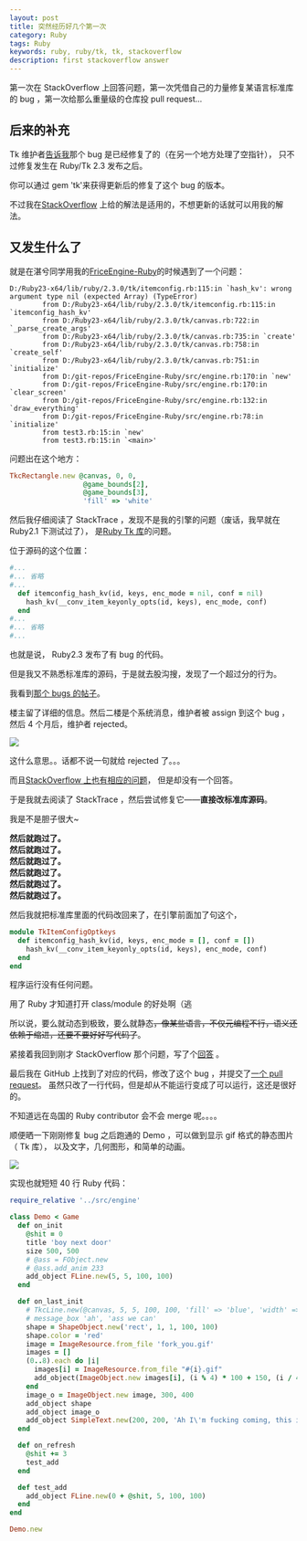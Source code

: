 ```yaml
---
layout: post  
title: 突然经历好几个第一次
category: Ruby
tags: Ruby
keywords: ruby, ruby/tk, tk, stackoverflow
description: first stackoverflow answer
---
```


第一次在 StackOverflow 上回答问题，第一次凭借自己的力量修复某语言标准库的 bug ，第一次给那么重量级的仓库投 pull request...

## 后来的补充

Tk 维护者[告诉我](https://github.com/ruby/tk/pull/8)那个 bug 是已经修复了的（在另一个地方处理了空指针），
只不过修复发生在 Ruby/Tk 2.3 发布之后。

你可以通过 gem 'tk'来获得更新后的修复了这个 bug 的版本。

不过我在[StackOverflow](http://stackoverflow.com/questions/43011258/ruby-tks-canvas-and-shapes-are-bugging-out/)
上给的解法是适用的，不想更新的话就可以用我的解法。

## 又发生什么了

就是在湛兮同学用我的[FriceEngine-Ruby](https://github.com/icela/FriceEngine-Ruby)的时候遇到了一个问题：

```
D:/Ruby23-x64/lib/ruby/2.3.0/tk/itemconfig.rb:115:in `hash_kv': wrong argument type nil (expected Array) (TypeError)
        from D:/Ruby23-x64/lib/ruby/2.3.0/tk/itemconfig.rb:115:in `itemconfig_hash_kv'
        from D:/Ruby23-x64/lib/ruby/2.3.0/tk/canvas.rb:722:in `_parse_create_args'
        from D:/Ruby23-x64/lib/ruby/2.3.0/tk/canvas.rb:735:in `create'
        from D:/Ruby23-x64/lib/ruby/2.3.0/tk/canvas.rb:758:in `create_self'
        from D:/Ruby23-x64/lib/ruby/2.3.0/tk/canvas.rb:751:in `initialize'
        from D:/git-repos/FriceEngine-Ruby/src/engine.rb:170:in `new'
        from D:/git-repos/FriceEngine-Ruby/src/engine.rb:170:in `clear_screen'
        from D:/git-repos/FriceEngine-Ruby/src/engine.rb:132:in `draw_everything'
        from D:/git-repos/FriceEngine-Ruby/src/engine.rb:78:in `initialize'
        from test3.rb:15:in `new'
        from test3.rb:15:in `<main>'
```

问题出在这个地方：

```ruby
TkcRectangle.new @canvas, 0, 0,
                  @game_bounds[2],
                  @game_bounds[3],
                  'fill' => 'white'
```

然后我仔细阅读了 StackTrace ，发现不是我的引擎的问题（废话，我早就在 Ruby2.1 下测试过了），
是[Ruby Tk 库](https://github.com/ruby/tk)的问题。

位于源码的这个位置：

```ruby
#...
#... 省略
#...
  def itemconfig_hash_kv(id, keys, enc_mode = nil, conf = nil)
    hash_kv(__conv_item_keyonly_opts(id, keys), enc_mode, conf)
  end
#...
#... 省略
#...
```

也就是说， Ruby2.3 发布了有 bug 的代码。

但是我又不熟悉标准库的源码，于是就去股沟搜，发现了一个超过分的行为。

我看到[那个 bugs 的帖子](https://bugs.ruby-lang.org/issues/12156)。

楼主留了详细的信息。然后二楼是个系统消息，维护者被 assign 到这个 bug ，然后 4 个月后，维护者 rejected。

![](https://coding.net/u/ice1000/p/Images/git/raw/master/blog-img/12/0.png)

这什么意思。。话都不说一句就给 rejected 了。。。

而且[StackOverflow 上也有相应的问题](http://stackoverflow.com/questions/43011258/ruby-tks-canvas-and-shapes-are-bugging-out/)，
但是却没有一个回答。

于是我就去阅读了 StackTrace ，然后尝试修复它——**直接改标准库源码**。

我是不是胆子很大\~

**然后就跑过了。**<br/>
**然后就跑过了。**<br/>
**然后就跑过了。**<br/>
**然后就跑过了。**<br/>
**然后就跑过了。**<br/>
**然后就跑过了。**<br/>

然后我就把标准库里面的代码改回来了，在引擎前面加了句这个，

```ruby
module TkItemConfigOptkeys
  def itemconfig_hash_kv(id, keys, enc_mode = [], conf = [])
    hash_kv(__conv_item_keyonly_opts(id, keys), enc_mode, conf)
  end
end
```

程序运行没有任何问题。

用了 Ruby 才知道打开 class/module 的好处啊（逃

所以说，要么就动态到极致，要么就静态~~，像某些语言，不仅元编程不行，语义还依赖于缩进，还要不要好好写代码了~~。

紧接着我回到刚才 StackOverflow 那个问题，写了个[回答](http://stackoverflow.com/questions/43011258/ruby-tks-canvas-and-shapes-are-bugging-out/43476737#43476737)
。

最后我在 GitHub 上找到了对应的代码，修改了这个 bug ，并提交了[一个 pull request](https://github.com/ruby/tk/pull/8)。
虽然只改了一行代码，但是却从不能运行变成了可以运行，这还是很好的。

不知道远在岛国的 Ruby contributor 会不会 merge 呢。。。。

顺便晒一下刚刚修复 bug 之后跑通的 Demo ，可以做到显示 gif 格式的静态图片（ Tk 库），
以及文字，几何图形，和简单的动画。

![](https://coding.net/u/ice1000/p/Images/git/raw/master/blog-img/12/1.png)

实现也就短短 40 行 Ruby 代码：

```ruby
require_relative '../src/engine'

class Demo < Game
  def on_init
    @shit = 0
    title 'boy next door'
    size 500, 500
    # @ass = FObject.new
    # @ass.add_anim 233
    add_object FLine.new(5, 5, 100, 100)
  end

  def on_last_init
    # TkcLine.new(@canvas, 5, 5, 100, 100, 'fill' => 'blue', 'width' => 2)
    # message_box 'ah', 'ass we can'
    shape = ShapeObject.new('rect', 1, 1, 100, 100)
    shape.color = 'red'
    image = ImageResource.from_file 'fork_you.gif'
    images = []
    (0..8).each do |i|
      images[i] = ImageResource.from_file "#{i}.gif"
      add_object(ImageObject.new images[i], (i % 4) * 100 + 150, (i / 4) * 100 + 150)
    end
    image_o = ImageObject.new image, 300, 400
    add_object shape
    add_object image_o
    add_object SimpleText.new(200, 200, 'Ah I\'m fucking coming, this is the demo for FriceEngine-Ruby.', 'purple')
  end

  def on_refresh
    @shit += 3
    test_add
  end

  def test_add
    add_object FLine.new(0 + @shit, 5, 100, 100)
  end
end

Demo.new
```

